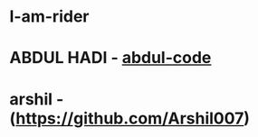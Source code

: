 # I-am-rider
# ABDUL HADI - [abdul-code](https://github.com/abdul-code)
# arshil -(https://github.com/Arshil007) 

